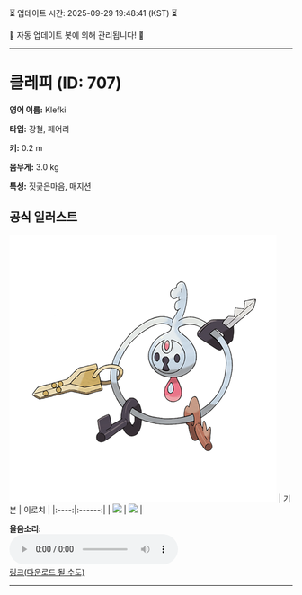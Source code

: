 
⏳ 업데이트 시간: 2025-09-29 19:48:41 (KST) ⏳

🤖 자동 업데이트 봇에 의해 관리됩니다! 🤖

---

# 클레피 (ID: 707)
**영어 이름:** Klefki

**타입:** 강철, 페어리

**키:** 0.2 m

**몸무게:** 3.0 kg

**특성:** 짓궂은마음, 매지션

## 공식 일러스트
![](https://raw.githubusercontent.com/PokeAPI/sprites/master/sprites/pokemon/other/official-artwork/707.png)
| 기본 | 이로치 |
|:----:|:------:|
| <img src="http://play.pokemonshowdown.com/sprites/ani/klefki.gif" width="200"> | <img src="http://play.pokemonshowdown.com/sprites/ani-shiny/klefki.gif" width="200"> |

**울음소리:**<br><audio controls src="https://raw.githubusercontent.com/PokeAPI/cries/main/cries/pokemon/latest/707.ogg"></audio><br> [링크(다운로드 될 수도)](https://raw.githubusercontent.com/PokeAPI/cries/main/cries/pokemon/latest/707.ogg)


---
